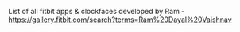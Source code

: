 List of all fitbit apps & clockfaces developed by Ram - https://gallery.fitbit.com/search?terms=Ram%20Dayal%20Vaishnav
